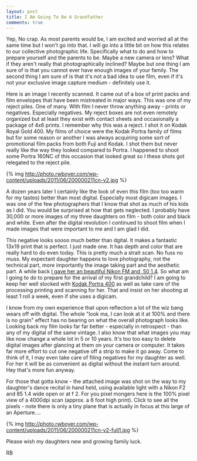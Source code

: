 ```yaml
---
layout: post
title: I Am Going To Be A Grandfather
comments: true
---
```

Yep, No crap. As most parents would be, I am excited and worried all at the same time but I won't go into that. I will go into a little bit on how this relates to our collective photographic life. Specifically what to do and how to prepare yourself and the parents to be. Maybe a new camera or lens? What if they aren't really that photographically inclined? Maybe but one thing I am sure of is that you cannot ever have enough images of your family. The second thing I am sure of is that it's not a bad idea to use film, even if it's not your exclusive image capture medium - definitely use it.

Here is an image I recently scanned. It came out of a box of print packs and film envelopes that have been mistreated in major ways. This was one of my reject piles. One of many. With film I never throw anything away - prints or negatives. Especially negatives. My reject boxes are not even remotely organized but at least they exist with contact sheets and occasionally a package of 4x6 prints. I remember why this was a reject. I shot it on Kodak Royal Gold 400. My films of choice were the Kodak Portra family of films but for some reason or another I was always acquiring some sort of promotional film packs from both Fuji and Kodak. I shot them but never really like the way they looked compared to Portra. I happened to shoot some Portra 160NC of this occasion that looked great so I these shots got relegated to the reject pile.

{% img http://photo.rwboyer.com/wp-content/uploads/2011/06/200000211cn-v2.jpg %}

A dozen years later I certainly like the look of even this film (too too warm for my tastes) better than most digital. Especially most digicam images. I was one of the few photographers that I know that shot as much of his kids as I did. You would be surprised at how that gets neglected. I probably have 30,000 or more images of my three daughters on film - both color and black and white. Even after the digital revolution I continued to shoot film when I made images that were important to me and I am glad I did.

This negative looks soooo much better than dgital. It makes a fantastic 13x19 print that is perfect. I just made one. It has depth and color that are really hard to do even today. This is pretty much a strait scan. No fuss no muss. My expectant daughter happens to love photography, not the technical part, more importantly the image taking part and the aesthetic part. A while back <a href="http://photo.rwboyer.com/2010/04/03/check-this-nikon-out-seventy-bucks/">I gave her an beautiful Nikon FM and  50 1.4</a>. So what am I going to do to prepare for the arrival of my first grandchild? I am going to keep her well stocked with <a href="http://www.amazon.com/gp/product/B004FNRTGG/ref=as_li_ss_tl?ie=UTF8&amp;tag=rbde-20&amp;linkCode=as2&amp;camp=217145&amp;creative=399369&amp;creativeASIN=B004FNRTGG">Kodak Portra 400</a> as well as take care of the processing printing and scanning for her. That and insist on her shooting at least 1 roll a week, even if she uses a digicam.

I know from my own experience that upon reflection a lot of the wiz bang wears off with digital. The whole "look ma, I can look at it at 100% and there is no grain" effect has no bearing on what the overall photograph looks like. Looking back my film looks far far better - especially in retrospect - than any of my digital of the same vintage. I also know that what images you may like now change a whole lot in 5 or 10 years. It's too too easy to delete digital images after glancing at them on your camera or computer. It takes far more effort to cut one negative off a strip to make it go away. Come to think of it, I may even take care of filing negatives for my daughter as well. For her it will be as convenient as digital without the instant turn around. Hey that's more fun anyway.

For those that gotta know - the attached image was shot on the way to my daughter's dance recital in hand held, using available light with a Nikon F2 and 85 1.4 wide open or at f 2. For you pixel mongers here is the 100% pixel view of a 4000dpi scan (approx. a 6 foot high print). Click to see all the pixels - note there is only a tiny plane that is actually in focus at this large of an Aperture....

{% img http://photo.rwboyer.com/wp-content/uploads/2011/06/200000211cn-v2-full1.jpg %}

Please wish my daughters new and growing family luck.

RB